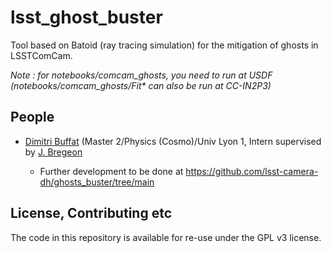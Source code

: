 # lsst_ghost_buster
Tool based on Batoid (ray tracing simulation) for the mitigation of ghosts in LSSTComCam.

*Note : for notebooks/comcam_ghosts, you need to run at USDF (notebooks/comcam_ghosts/Fit\* can also be run at CC-IN2P3)*

## People

* [Dimitri Buffat](https://github.com/dbuffat) (Master 2/Physics (Cosmo)/Univ Lyon 1, Intern supervised by [J. Bregeon](https://github.com/bregeon)

  * Further development to be done at https://github.com/lsst-camera-dh/ghosts_buster/tree/main

## License, Contributing etc

The code in this repository is available for re-use under the GPL v3 license.
